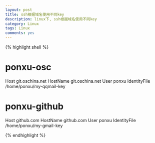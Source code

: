 ```yaml
---
layout: post
title: ssh根据域名使用不同key
description: linux下, ssh根据域名使用不同key
category: Linux
tags: Linux
comments: yes
---
```


{% highlight shell %}

# ponxu-osc
Host git.oschina.net
HostName git.oschina.net
User ponxu
IdentityFile /home/ponxu/my-qqmail-key

# ponxu-github
Host github.com
HostName github.com
User ponxu
IdentityFile /home/ponxu/my-gmail-key

{% endhighlight %}

